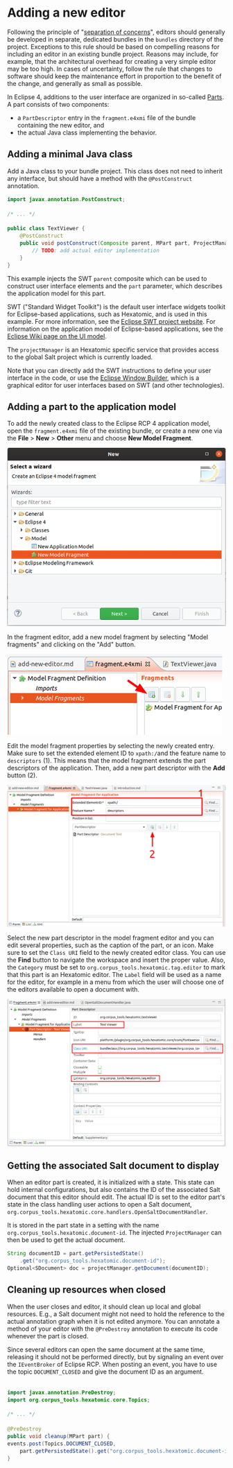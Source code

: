 # Adding a new editor

Following the principle of "[separation of concerns](https://en.wikipedia.org/wiki/Separation_of_concerns)", editors should generally be developed in separate, dedicated bundles in the `bundles` directory of the project.
Exceptions to this rule should be based on compelling reasons for including an editor in an existing bundle project.
Reasons may include, for example, that the architectural overhead for creating a very simple editor may be too high.
In cases of uncertainty, follow the rule that changes to software should keep the maintenance effort in proportion to the benefit of the change, and generally as small as possible.

In Eclipse 4, additions to the user interface are organized in so-called [Parts](http://web.archive.org/web/20190807184652/https://www.vogella.com/tutorials/EclipseRCP/article.html#parts).
A part consists of two components:

- a `PartDescriptor` entry in the `fragment.e4xmi` file of the bundle containing the new editor, and 
- the actual Java class implementing the behavior.

## Adding a minimal Java class

Add a Java class to your bundle project.
This class does not need to inherit any interface, but should have a method with the `@PostConstruct` annotation.
```java
import javax.annotation.PostConstruct;

/* ... */

public class TextViewer {
	@PostConstruct
	public void postConstruct(Composite parent, MPart part, ProjectManager projectManager) { 
		// TODO: add actual editor implementation
	}
}
```
This example injects the SWT `parent` composite which can be used to construct user interface elements and the `part` parameter, which describes the application model for this part.

SWT ("Standard Widget Toolkit") is the default user interface widgets toolkit for Eclipse-based applications, such as Hexatomic, and is used in this example.
For more information, see the [Eclipse SWT project website](http://web.archive.org/web/20191025084609/https://www.eclipse.org/swt/).
For information on the application model of Eclipse-based applications, see the [Eclipse Wiki page on the UI model](https://web.archive.org/web/20180128210911/https://wiki.eclipse.org/Eclipse4/RCP/Modeled_UI).

The `projectManager` is an Hexatomic specific service that provides access to the global Salt project which is currently loaded.

Note that you can directly add the SWT instructions to define your user interface in the code, or use the [Eclipse Window Builder](https://www.eclipse.org/windowbuilder/), which is a graphical editor for user interfaces based on SWT (and other technologies).

## Adding a part to the application model

To add the newly created class to the Eclipse RCP 4 application model, open the `fragment.e4xmi` file of the existing bundle, or create a new one via the **File** > **New** > **Other** menu and choose **New Model Fragment**.

![Adding a new fragment model file](./new-model-fragment-file.png)

In the fragment editor, add a new model fragment by selecting "Model fragments" and clicking on the "Add" button.

![Adding a new model fragment in the editor](./new-model-fragment.png)

Edit the model fragment properties by selecting the newly created entry.
Make sure to set the extended element ID to `xpath:/`and the feature name to `descriptors` (1).
This means that the model fragment extends the part descriptors of the application.
Then, add a new part descriptor with the **Add** button (2). 

![Edit model fragment properties](./add-model-fragment-descriptor.png)

Select the new part descriptor in the model fragment editor and you can edit several properties, such as the caption of the part, or an icon.
Make sure to set the `Class URI` field to the newly created editor class.
You can use the **Find** button to navigate the workspace and insert the proper value.
Also, the `Category` must be set to `org.corpus_tools.hexatomic.tag.editor` to mark that this part is an Hexatomic editor. 
The `Label` field will be used as a name for the editor, for example in a menu from which the user will choose one of the editors available to open a document with.

![Part descriptor general properties](./part-descriptor-class.png)


## Getting the associated Salt document to display

When an editor part is created, it is initialized with a state. 
This state can hold internal configurations, but also contains the ID of the associated Salt document that this editor should edit.
The actual ID is set to the editor part's state in the class handling user actions to open a Salt document, `org.corpus_tools.hexatomic.core.handlers.OpenSaltDocumentHandler`.
<!-- TODO Add link to API docs for this class on GitHub Pages once they exist. -->
It is stored in the part state in a setting with the name `org.corpus_tools.hexatomic.document-id`.
The injected `ProjectManager` can then be used to get the actual document.

```java
String documentID = part.getPersistedState()
	.get("org.corpus_tools.hexatomic.document-id");
Optional<SDocument> doc = projectManager.getDocument(documentID);
```


## Cleaning up resources when closed

When the user closes and editor, it should clean up local and global resources.
E.g., a Salt document might not need to hold the reference to the actual annotation graph when it is not edited anymore.
You can annotate a method of your editor with the `@PreDestroy` annotation to execute its code whenever the part is closed.

Since several editors can open the same document at the same time, releasing it should not be performed directly, but by signaling an event over the `IEventBroker` of Eclipse RCP.
When posting an event, you have to use the topic `DOCUMENT_CLOSED` and give the document ID as an argument.

```java

import javax.annotation.PreDestroy;
import org.corpus_tools.hexatomic.core.Topics;

/* ... */

@PreDestroy
public void cleanup(MPart part) {
events.post(Topics.DOCUMENT_CLOSED,
	part.getPersistedState().get("org.corpus_tools.hexatomic.document-id"));
}
```